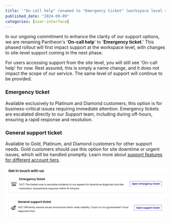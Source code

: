 ```yaml
---
title: '"On-call help" renamed to "Emergency ticket" (workspace level support)'
published_date: "2024-09-09"
categories: [user-interface]
---
```


In our ongoing commitment to enhance the clarity of our support options, we are renaming Pantheon's '**On-call help**' to '**Emergency ticket**.' This phased rollout will first impact support at the workspace level, with changes to site-level support coming in the next phase.

For users accessing support from the site level, you will still see 'On-call help' for now. Rest assured, this is simply a name change, and it does not impact the scope of our service. The same level of support will continue to be provided.

### Emergency ticket
Available exclusively to Platinum and Diamond customers, this option is for business-critical issues requiring immediate attention. Emergency tickets are escalated directly to our Support team, including during off-hours, ensuring a rapid response and resolution.

### General support ticket
Available to Gold, Platinum, and Diamond customers for other support needs. Gold customers should use this option for site downtime or urgent issues, which will be handled promptly.
Learn more about [support features for different account tiers](/guides/support/#support-features-and-response-times).

![Emergency ticket workspace phase 1 image](../images/emergency-ticket-workspace-phase1.png)
